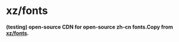 # xz/fonts

**(testing) open-source CDN for open-source zh-cn fonts.Copy from [xz/fonts](https://github.com/xz/fonts).**